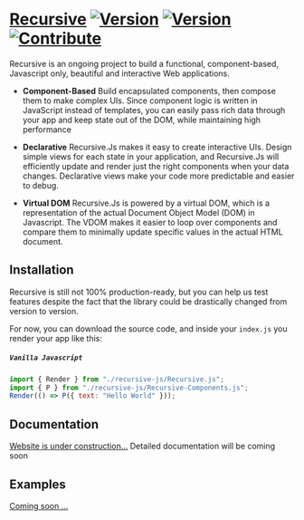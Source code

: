 # [Recursive](https://riadhadrani.github.io/recursive-website/) [![Version](https://img.shields.io/badge/version-v0.4.0--alpha-blue)](https://github.com/RiadhAdrani/recursive/releases) [![Version](https://img.shields.io/badge/javascript-100-yellow)](https://github.com/RiadhAdrani/recursive/releases) [![Contribute](https://img.shields.io/badge/contribute-not--yet-red)](https://github.com/RiadhAdrani/recursive/issues)

Recursive is an ongoing project to build a functional, component-based, Javascript only, beautiful and interactive Web applications.

-    **Component-Based** Build encapsulated components, then compose them to make complex UIs. Since component logic is written in JavaScript instead of templates, you can easily pass rich data through your app and keep state out of the DOM, while maintaining high performance

-    **Declarative** Recursive.Js makes it easy to create interactive UIs. Design simple views for each state in your application, and Recursive.Js will efficiently update and render just the right components when your data changes. Declarative views make your code more predictable and easier to debug.

-    **Virtual DOM** Recursive.Js is powered by a virtual DOM, which is a representation of the actual Document Object Model (DOM) in Javascript. The VDOM makes it easier to loop over components and compare them to minimally update specific values in the actual HTML document.

## Installation

Recursive is still not 100% production-ready, but you can help us test features despite the fact that the library could be drastically changed from version to version.

For now, you can download the source code, and inside your `index.js` you render your app like this:

##### `Vanilla Javascript`

```js
import { Render } from "./recursive-js/Recursive.js";
import { P } from "./recursive-js/Recursive-Components.js";
Render(() => P({ text: "Hello World" }));
```

## Documentation

[Website is under construction...](https://riadhadrani.github.io/recursive-website/)
Detailed documentation will be coming soon

## Examples

[Coming soon ...](https://riadhadrani.github.io/recursive-website/)
